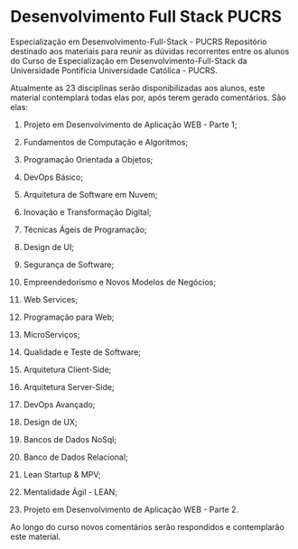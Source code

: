 # Desenvolvimento Full Stack PUCRS


Especialização em Desenvolvimento-Full-Stack - PUCRS
Repositório destinado aos materiais para reunir as dúvidas recorrentes entre os alunos do Curso de Especialização em Desenvolvimento-Full-Stack da Universidade Pontifícia Universidade Católica - PUCRS.

Atualmente as 23 disciplinas serão disponibilizadas aos alunos, este material contemplará todas elas por, após terem gerado comentários. São elas:

1. Projeto em Desenvolvimento de Aplicação WEB - Parte 1;

2. Fundamentos de Computação e Algoritmos;

3. Programação Orientada a Objetos;

4. DevOps Básico;

5. Arquitetura de Software em Nuvem;

6. Inovação e Transformação Digital;

7. Técnicas Ágeis de Programação;

8. Design de UI;

9. Segurança de Software;

10. Empreendedorismo e Novos Modelos de Negócios;

11. Web Services;

12. Programação para Web;

13. MicroServiços;

14. Qualidade e Teste de Software;

15. Arquitetura Client-Side;

16. Arquitetura Server-Side;

17. DevOps Avançado;

18. Design de UX;

19. Bancos de Dados NoSql;

20. Banco de Dados Relacional;

21. Lean Startup & MPV;

22. Mentalidade Ágil - LEAN;

23. Projeto em Desenvolvimento de Aplicação WEB - Parte 2.



Ao longo do curso novos comentários serão respondidos e contemplarão este material.
